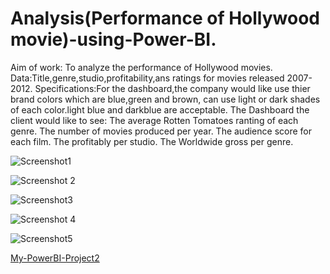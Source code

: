 # Analysis(Performance of Hollywood movie)-using-Power-BI.


Aim of work: To analyze the performance of Hollywood movies.
Data:Title,genre,studio,profitability,ans ratings for movies released 2007-2012.
Specifications:For the dashboard,the company would like use thier brand colors which are blue,green and brown, can use light or dark shades of each color.light blue and darkblue are acceptable.
The Dashboard the client would like to see:
The average Rotten Tomatoes ranting of each genre.
The number of movies produced per year.
The audience score for each film.
The profitably per studio.
The Worldwide gross per genre.


 



![Screenshot1](https://user-images.githubusercontent.com/129103686/231909911-cc7620bb-ad11-473c-a638-1596f5c4343e.png)


![Screenshot 2](https://user-images.githubusercontent.com/129103686/231909920-8d6d6c9f-b115-467f-8d44-8b313df2a4e7.png)



![Screenshot3](https://user-images.githubusercontent.com/129103686/231909928-b24641f3-fa4b-40dd-87c1-95e93e141c8d.png)



![Screenshot 4](https://user-images.githubusercontent.com/129103686/231909941-93e5aea9-7c40-4d20-891d-2a9b58ff8ecf.png)



![Screenshot5](https://user-images.githubusercontent.com/129103686/231909946-2ddb3c70-cced-4143-b8a1-6d9a686a9833.png)

[My-PowerBI-Project2](https://app.powerbi.com/groups/me/reports/ce393361-99d3-4cac-a88e-923c5f6057c1/ReportSection)
